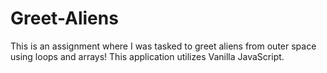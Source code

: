 # Greet-Aliens
This is an assignment where I was tasked to greet aliens from outer space using loops and arrays! This application utilizes Vanilla JavaScript.
